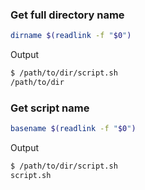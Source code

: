 ### Get full directory name
```bash
dirname $(readlink -f "$0")
```

Output
```bash
$ /path/to/dir/script.sh
/path/to/dir
```

### Get script name
```bash
basename $(readlink -f "$0")
```

Output
```bash
$ /path/to/dir/script.sh
script.sh
```
